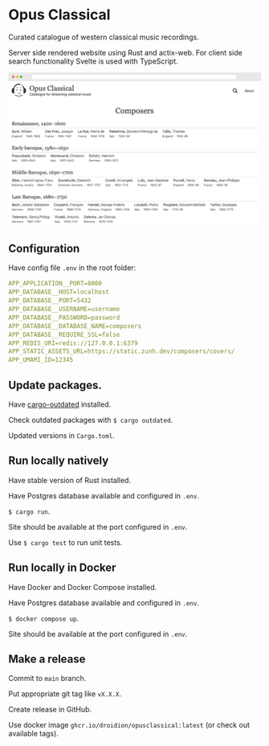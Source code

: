 # Opus Classical

Curated catalogue of western classical music recordings.

Server side rendered website using Rust and actix-web. For client side search functionality Svelte is used with TypeScript.

![screenshot](screenshot.webp)

## Configuration

Have config file `.env` in the root folder:

```yaml
APP_APPLICATION__PORT=8000
APP_DATABASE__HOST=localhost
APP_DATABASE__PORT=5432
APP_DATABASE__USERNAME=username
APP_DATABASE__PASSWORD=password
APP_DATABASE__DATABASE_NAME=composers
APP_DATABASE__REQUIRE_SSL=false
APP_REDIS_URI=redis://127.0.0.1:6379
APP_STATIC_ASSETS_URL=https://static.zunh.dev/composers/covers/
APP_UMAMI_ID=12345
```

## Update packages.

Have [cargo-outdated](https://github.com/kbknapp/cargo-outdated) installed.

Check outdated packages with `$ cargo outdated`.

Updated versions in `Cargo.toml`.

## Run locally natively

Have stable version of Rust installed.

Have Postgres database available and configured in `.env`.

`$ cargo run`.

Site should be available at the port configured in `.env`.

Use `$ cargo test` to run unit tests.

## Run locally in Docker

Have Docker and Docker Compose installed.

Have Postgres database available and configured in `.env`.

`$ docker compose up`.

Site should be available at the port configured in `.env`.

## Make a release

Commit to `main` branch.

Put appropriate git tag like `vX.X.X`.

Create release in GitHub.

Use docker image `ghcr.io/droidion/opusclassical:latest` (or check out available tags). 